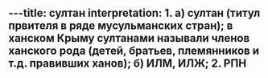 ---title: султан
interpretation: 1. а) султан (титул првителя в ряде мусульманских стран); в ханском Крыму султанами называли членов ханского рода (детей, братьев, племянников и т.д. правивших ханов); б) ИЛМ, ИЛЖ; 2. РПН
---
